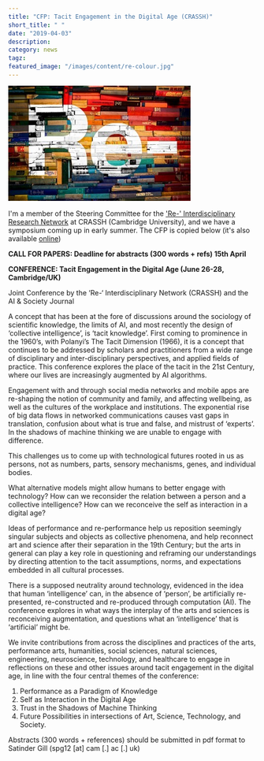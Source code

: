 ```yaml
---
title: "CFP: Tacit Engagement in the Digital Age (CRASSH)"
short_title: " "
date: "2019-04-03"
description:
category: news
tagz:
featured_image: "/images/content/re-colour.jpg"
---
```


![](/images/content/re-colour.jpg)

I'm a member of the Steering Committee for the ['Re-' Interdisciplinary Research Network](http://www.crassh.cam.ac.uk/programmes/re-interdisciplinary-network) at CRASSH (Cambridge University), and we have a symposium coming up in early summer. The CFP is copied below (it's also available [online](http://www.crassh.cam.ac.uk/events/28385))


**CALL FOR PAPERS: Deadline for abstracts (300 words + refs) 15th April**

**CONFERENCE: Tacit Engagement in the Digital Age (June 26-28, Cambridge/UK)**

Joint Conference by the ‘Re-‘ Interdisciplinary Network (CRASSH) and the AI & Society Journal

A concept that has been at the fore of discussions around the sociology of scientific knowledge, the limits of AI, and most recently the design of ‘collective intelligence’, is ‘tacit knowledge’. First coming to prominence in the 1960’s, with Polanyi’s The Tacit Dimension (1966), it is a concept that continues to be addressed by scholars and practitioners from a wide range of disciplinary and inter-disciplinary perspectives, and applied fields of practice. This conference explores the place of the tacit in the 21st Century, where our lives are increasingly augmented by AI algorithms.

Engagement with and through social media networks and mobile apps are re-shaping the notion of community and family, and affecting wellbeing, as well as the cultures of the workplace and institutions. The exponential rise of big data flows in networked communications causes vast gaps in translation, confusion about what is true and false, and mistrust of ‘experts’. In the shadows of machine thinking we are unable to engage with difference.

This challenges us to come up with technological futures rooted in us as persons, not as numbers, parts, sensory mechanisms, genes, and individual bodies.

What alternative models might allow humans to better engage with technology? How can we reconsider the relation between a person and a collective intelligence? How can we reconceive the self as interaction in a digital age?

Ideas of performance and re-performance help us reposition seemingly singular subjects and objects as collective phenomena, and help reconnect art and science after their separation in the 19th Century; but the arts in general can play a key role in questioning and reframing our understandings by directing attention to the tacit assumptions, norms, and expectations embedded in all cultural processes.

There is a supposed neutrality around technology, evidenced in the idea that human ‘intelligence’ can, in the absence of ‘person’, be artificially re-presented, re-constructed and re-produced through computation (AI). The conference explores in what ways the interplay of the arts and sciences is reconceiving augmentation, and questions what an ‘intelligence’ that is ‘artificial’ might be.

We invite contributions from across the disciplines and practices of the arts, performance arts, humanities, social sciences, natural sciences, engineering, neuroscience, technology, and healthcare to engage in reflections on these and other issues around tacit engagement in the digital age, in line with the four central themes of the conference:

1.  Performance as a Paradigm of Knowledge
2.  Self as Interaction in the Digital Age
3.  Trust in the Shadows of Machine Thinking
4.  Future Possibilities in intersections of Art, Science, Technology,
and Society.

Abstracts (300 words + references) should be submitted in pdf format to Satinder Gill (spg12 [at] cam [.] ac [.] uk)
